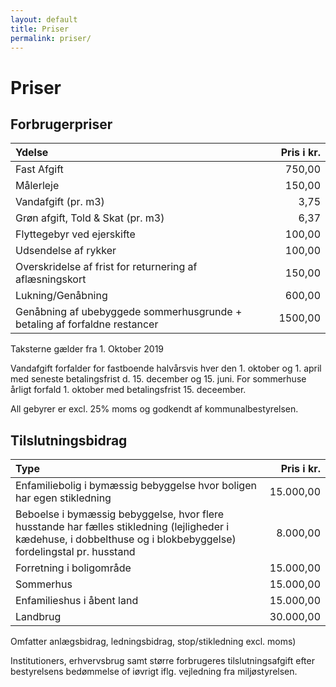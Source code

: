```yaml
---
layout: default
title: Priser
permalink: priser/
---
```


# Priser

## Forbrugerpriser

| Ydelse                                                                    | Pris i kr. |
|:--------------------------------------------------------------------------|-----------:|
| Fast Afgift                                                               |     750,00 |
| Målerleje                                                                 |     150,00 |
| Vandafgift (pr. m3)                                                       |       3,75 |
| Grøn afgift, Told & Skat (pr. m3)                                         |       6,37 |
| Flyttegebyr ved ejerskifte                                                |     100,00 |
| Udsendelse af rykker                                                      |     100,00 |
| Overskridelse af frist for returnering af aflæsningskort                  |     150,00 |
| Lukning/Genåbning	                                                        |     600,00 |
| Genåbning af ubebyggede sommerhusgrunde + betaling af forfaldne restancer |    1500,00 |

Taksterne gælder fra 1. Oktober 2019

Vandafgift forfalder for fastboende halvårsvis hver den 1. oktober og 1. april med seneste betalingsfrist d. 15. december og 15. juni. For sommerhuse årligt forfald 1. oktober med betalingsfrist 15. deceember.

All gebyrer er excl. 25% moms og godkendt af kommunalbestyrelsen.

## Tilslutningsbidrag

| Type                                                                        |  Pris i kr. |
|:----------------------------------------------------------------------------|------------:|
| Enfamiliebolig i bymæssig bebyggelse hvor boligen har egen stikledning      |   15.000,00 |
| Beboelse i bymæssig bebyggelse, hvor flere husstande har fælles stikledning  (lejligheder i kædehuse, i dobbelthuse og i blokbebyggelse) fordelingstal pr. husstand                                                                  |    8.000,00 |
| Forretning i boligområde                                                    |   15.000,00 |
| Sommerhus                                                                   |   15.000,00 |
| Enfamilieshus i åbent land                                                  |   15.000,00 |
| Landbrug                                                                    |   30.000,00 |

Omfatter anlægsbidrag, ledningsbidrag, stop/stikledning excl. moms)

Institutioners, erhvervsbrug samt større forbrugeres tilslutningsafgift efter bestyrelsens bedømmelse of iøvrigt iflg. vejledning fra miljøstyrelsen.
